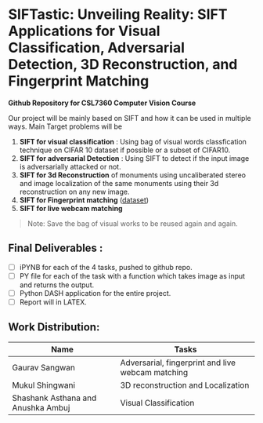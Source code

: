 # SIFTastic: Unveiling Reality: SIFT Applications for Visual Classification, Adversarial Detection, 3D Reconstruction, and Fingerprint Matching

**Github Repository for CSL7360 Computer Vision Course**

Our project will be mainly based on SIFT and how it can be used in multiple ways. Main Target problems will be 
1.  **SIFT for visual classification** : Using bag of visual words classfication technique on CIFAR 10 dataset if possible or a subset of CIFAR10. 
2. **SIFT for adversarial Detection** : Using SIFT to detect if the input image is adversarially attacked or not. 
3. **SIFT for 3d Reconstruction** of monuments using uncaliberated stereo and image localization of the same monuments using their 3d reconstruction on any new image.
4. **SIFT for Fingerprint matching** ([dataset](https://www.kaggle.com/datasets/ruizgara/socofing)) 
5. **SIFT for live webcam matching** 

> Note: Save the bag of visual works to be reused again and again.

## Final Deliverables : 
- [ ] iPYNB for each of the 4 tasks, pushed to github repo.
- [ ] PY file for each of the task with a function which takes image as input and returns the output.
- [ ] Python  DASH application for the entire project.
- [ ] Report will in LATEX.

## Work Distribution: 

| Name | Tasks | 
| --- | --- | 
| Gaurav Sangwan | Adversarial, fingerprint and live webcam matching | 
| Mukul Shingwani | 3D reconstruction and Localization|
| Shashank Asthana and Anushka Ambuj | Visual Classification |
